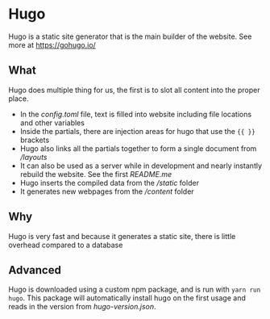 # Hugo
Hugo is a static site generator that is the main builder of the website. See more at https://gohugo.io/

## What
Hugo does multiple thing for us, the first is to slot all content into the proper place.

- In the *config.toml* file, text is filled into website including file locations and other variables
- Inside the partials, there are injection areas for hugo that use the `{{ }}` brackets
- Hugo also links all the partials together to form a single document from */layouts* 
- It can also be used as a server while in development and nearly instantly rebuild the website. See the first *README.me*
- Hugo inserts the compiled data from the */static* folder
- It generates new webpages from the */content* folder

## Why
Hugo is very fast and because it generates a static site, there is little overhead compared to a database

## Advanced

Hugo is downloaded using a custom npm package, and is run with `yarn run hugo`.
This package will automatically install hugo on the first usage and reads in the version from *hugo-version.json*.
